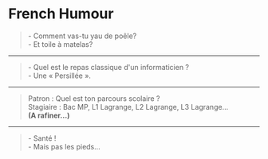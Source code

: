 # French Humour

>\- Comment vas-tu yau de poêle?  
\- Et toile à matelas?

---

>\- Quel est le repas classique d'un informaticien ?  
\- Une « Persillée ». 

---

>Patron : Quel est ton parcours scolaire ?  
Stagiaire : Bac MP, L1 Lagrange, L2 Lagrange, L3 Lagrange...  
__(A rafiner...)__

---

>\- Santé !  
\- Mais pas les pieds...
